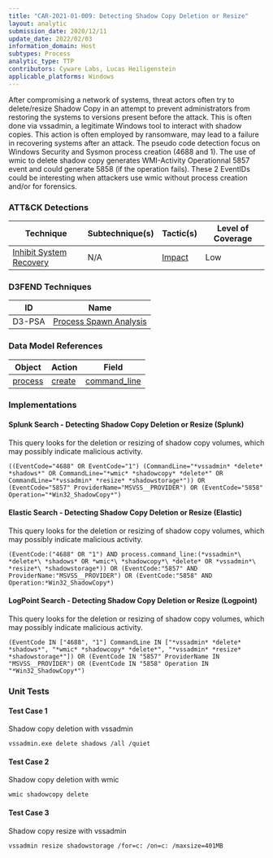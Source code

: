 ```yaml
---
title: "CAR-2021-01-009: Detecting Shadow Copy Deletion or Resize"
layout: analytic
submission_date: 2020/12/11
update_date: 2022/02/03
information_domain: Host
subtypes: Process
analytic_type: TTP
contributors: Cyware Labs, Lucas Heiligenstein
applicable_platforms: Windows
---
```



After compromising a network of systems, threat actors often try to delete/resize Shadow Copy in an attempt to prevent administrators from restoring the systems to versions present before the attack. This is often done via vssadmin, a legitimate Windows tool to interact with shadow copies. This action is often employed by ransomware, may lead to a failure in recovering systems after an attack. The pseudo code detection focus on Windows Security and Sysmon process creation (4688 and 1). The use of wmic to delete shadow copy generates WMI-Activity Operationnal 5857 event and could generate 5858 (if the operation fails). These 2 EventIDs could be interesting when attackers use wmic without process creation and/or for forensics.


### ATT&CK Detections

|Technique|Subtechnique(s)|Tactic(s)|Level of Coverage|
|---|---|---|---|
|[Inhibit System Recovery](https://attack.mitre.org/techniques/T1490/)|N/A|[Impact](https://attack.mitre.org/tactics/TA0040/)|Low|


### D3FEND Techniques

|ID|Name|
|---|---| 
|D3-PSA | [Process Spawn Analysis](https://d3fend.mitre.org/technique/d3f:ProcessSpawnAnalysis)| 



### Data Model References

|Object|Action|Field|
|---|---|---|
|[process](/data_model/process) | [create](/data_model/process#create) | [command_line](/data_model/process#command_line) |



### Implementations

#### Splunk Search - Detecting Shadow Copy Deletion or Resize (Splunk)


This query looks for the deletion or resizing of shadow copy volumes, which may possibly indicate malicious activity.


```
((EventCode="4688" OR EventCode="1") (CommandLine="*vssadmin* *delete* *shadows*" OR CommandLine="*wmic* *shadowcopy* *delete*" OR CommandLine="*vssadmin* *resize* *shadowstorage*")) OR (EventCode="5857" ProviderName="MSVSS__PROVIDER") OR (EventCode="5858" Operation="*Win32_ShadowCopy*")
```


#### Elastic Search - Detecting Shadow Copy Deletion or Resize (Elastic)


This query looks for the deletion or resizing of shadow copy volumes, which may possibly indicate malicious activity.


```
(EventCode:("4688" OR "1") AND process.command_line:(*vssadmin*\ *delete*\ *shadows* OR *wmic*\ *shadowcopy*\ *delete* OR *vssadmin*\ *resize*\ *shadowstorage*)) OR (EventCode:"5857" AND ProviderName:"MSVSS__PROVIDER") OR (EventCode:"5858" AND Operation:*Win32_ShadowCopy*)
```


#### LogPoint Search - Detecting Shadow Copy Deletion or Resize (Logpoint)


This query looks for the deletion or resizing of shadow copy volumes, which may possibly indicate malicious activity.


```
(EventCode IN ["4688", "1"] CommandLine IN ["*vssadmin* *delete* *shadows*", "*wmic* *shadowcopy* *delete*", "*vssadmin* *resize* *shadowstorage*"]) OR (EventCode IN "5857" ProviderName IN "MSVSS__PROVIDER") OR (EventCode IN "5858" Operation IN "*Win32_ShadowCopy*")
```



### Unit Tests

#### Test Case 1

Shadow copy deletion with vssadmin

```
vssadmin.exe delete shadows /all /quiet
```

#### Test Case 2

Shadow copy deletion with wmic

```
wmic shadowcopy delete
```

#### Test Case 3

Shadow copy resize with vssadmin

```
vssadmin resize shadowstorage /for=c: /on=c: /maxsize=401MB
```


